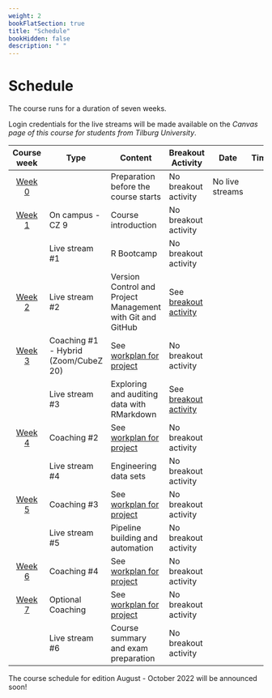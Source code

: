 ```yaml
---
weight: 2
bookFlatSection: true
title: "Schedule"
bookHidden: false
description: " "
---
```


# Schedule

The course runs for a duration of seven weeks.
 <!--, which consists of
- five weeks dedicated to skill-building, and
- three weeks dedicated to working on a team project.-->

Login credentials for the live streams will be made available on the *Canvas page of this course for students from Tilburg University*.



Course week|Type|Content|Breakout Activity|Date|Time |
|:-:|---------|---------|--------------|------------------|---------------------|
|[Week 0](../../modules/prep)      | | Preparation before the course starts   |No breakout activity|No live streams
|[Week 1](../../modules/week1)      |On campus - CZ 9 |Course introduction  |No breakout activity |||
|      |Live stream #1 |R Bootcamp |No breakout activity |||
|[Week 2](../../modules/week2)     |Live stream #2 |Version Control and Project Management with Git and GitHub|See [breakout activity](docs/modules/week2/activity) |||
|[Week 3](../../modules/week3)      |Coaching #1 - Hybrid (Zoom/CubeZ 20) | See [workplan for project](docs/course/project/workplan) |No breakout activity |||
|        |Live stream #3 |Exploring and auditing data with RMarkdown |See [breakout activity](/docs/modules/week3/activity) |||
|[Week 4](../../modules/week4)      |Coaching #2 | See [workplan for project](docs/course/project/workplan) |No breakout activity |||
|      |Live stream #4 | Engineering data sets |No breakout activity |||
|[Week 5](../../modules/week5)      |Coaching #3 | See [workplan for project](docs/course/project/workplan) |No breakout activity |||
|      |Live stream #5 | Pipeline building and automation |No breakout activity |||
|[Week 6](../../modules/week6)      |Coaching #4 | See [workplan for project](docs/course/project/workplan) |No breakout activity |||
|[Week 7](../../modules/week7)      |Optional Coaching | See [workplan for project](docs/course/project/workplan) |No breakout activity |||
|      |Live stream #6 | Course summary and exam preparation  |No breakout activity |||

The course schedule for edition August - October 2022 will be announced soon!
<!--
Course week|Unit|Mon|Tue|Wed|Thu|Fri|Sat|Sun|
|:-:|:-:|:-:|:-:|:-:|:-:|:-:|:-:|:-:|
|*August 2021*
Week 1|1.1|30|31||||||
|*September 2021*
Week 1|1.1|||1|2|3|4|5|
Week 2|1.2|6|7|8|9|10|11|12
Week 3|1.3|13|14|15|16|17|18|19
Week 4|1.4|20|21|22|23|24|25|26
Week 5|1.5|27|28|29|30|||
|*October 2021*
Week 5|1.5|||||1|2|3
Week 6|1.6|4|5|6|7|8|9|10
Week 7|1.7|11|12|13|14|15|16|17
-->
<!--Week 8|3.7|22|23|24|25|26|27|28
 ||Exams|29|30|31
|*April 2021*
        |  |  |  |  ||1|2|3|4
|    |Exams|  |5|6|7|8|9|10|11
-->
